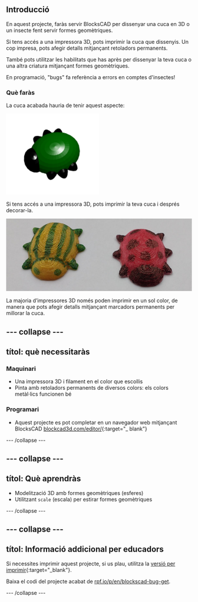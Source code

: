 ## Introducció

En aquest projecte, faràs servir BlocksCAD per dissenyar una cuca en 3D o un insecte fent servir formes geomètriques.

Si tens accés a una impressora 3D, pots imprimir la cuca que dissenyis. Un cop impresa, pots afegir detalls mitjançant retoladors permanents.

També pots utilitzar les habilitats que has après per dissenyar la teva cuca o una altra criatura mitjançant formes geomètriques.

En programació, "bugs" fa referència a errors en comptes d'insectes!

### Què faràs

La cuca acabada hauria de tenir aquest aspecte:

![captura de pantalla](images/bug-complete.png)

Si tens accés a una impressora 3D, pots imprimir la teva cuca i després decorar-la.

![Projecte acabat](images/bug-showcase.png)

La majoria d’impressores 3D només poden imprimir en un sol color, de manera que pots afegir detalls mitjançant marcadors permanents per millorar la cuca.

--- collapse ---
---
títol: què necessitaràs
---

### Maquinari

+ Una impressora 3D i filament en el color que escollis
+ Pinta amb retoladors permanents de diversos colors: els colors metàl·lics funcionen bé

### Programari

+ Aquest projecte es pot completar en un navegador web mitjançant BlocksCAD [blockcad3d.com/editor/](https://www.blockscad3d.com/editor){:target="_ blank"}

--- /collapse ---

--- collapse ---
---
títol: Què aprendràs
---

+ Modelització 3D amb formes geomètriques (esferes)
+ Utilitzant `scale` (escala) per estirar formes geomètriques

--- /collapse ---

--- collapse ---
---
títol: Informació addicional per educadors
---

Si necessites imprimir aquest projecte, si us plau, utilitza la [versió per imprimir](https://projects.raspberrypi.org/en/projects/blockscad-bug/print){:target="_blank"}.

Baixa el codi del projecte acabat de [rpf.io/p/en/blockscad-bug-get](http://rpf.io/p/en/blockscad-bug-get).

--- /collapse ---
